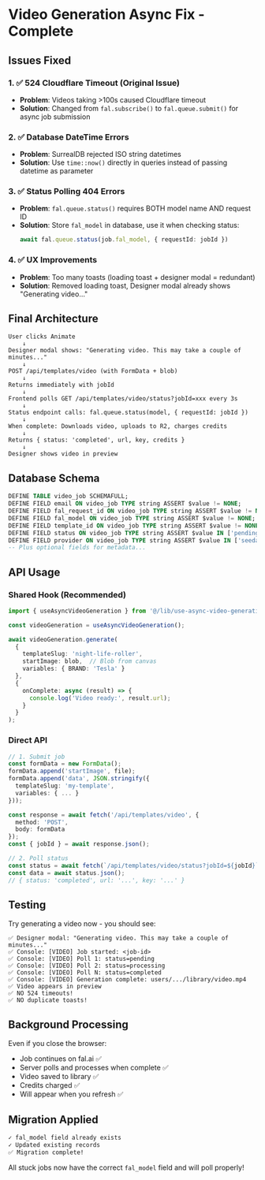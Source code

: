 # Video Generation Async Fix - Complete

## Issues Fixed

### 1. ✅ 524 Cloudflare Timeout (Original Issue)
- **Problem**: Videos taking >100s caused Cloudflare timeout
- **Solution**: Changed from `fal.subscribe()` to `fal.queue.submit()` for async job submission

### 2. ✅ Database DateTime Errors
- **Problem**: SurrealDB rejected ISO string datetimes
- **Solution**: Use `time::now()` directly in queries instead of passing datetime as parameter

### 3. ✅ Status Polling 404 Errors
- **Problem**: `fal.queue.status()` requires BOTH model name AND request ID
- **Solution**: Store `fal_model` in database, use it when checking status:
  ```typescript
  await fal.queue.status(job.fal_model, { requestId: jobId })
  ```

### 4. ✅ UX Improvements
- **Problem**: Too many toasts (loading toast + designer modal = redundant)
- **Solution**: Removed loading toast, Designer modal already shows "Generating video..."

## Final Architecture

```
User clicks Animate
    ↓
Designer modal shows: "Generating video. This may take a couple of minutes..."
    ↓
POST /api/templates/video (with FormData + blob)
    ↓
Returns immediately with jobId
    ↓
Frontend polls GET /api/templates/video/status?jobId=xxx every 3s
    ↓
Status endpoint calls: fal.queue.status(model, { requestId: jobId })
    ↓
When complete: Downloads video, uploads to R2, charges credits
    ↓
Returns { status: 'completed', url, key, credits }
    ↓
Designer shows video in preview
```

## Database Schema

```sql
DEFINE TABLE video_job SCHEMAFULL;
DEFINE FIELD email ON video_job TYPE string ASSERT $value != NONE;
DEFINE FIELD fal_request_id ON video_job TYPE string ASSERT $value != NONE;
DEFINE FIELD fal_model ON video_job TYPE string ASSERT $value != NONE;  -- Critical for status polling!
DEFINE FIELD template_id ON video_job TYPE string ASSERT $value != NONE;
DEFINE FIELD status ON video_job TYPE string ASSERT $value IN ['pending', 'processing', 'completed', 'failed'];
DEFINE FIELD provider ON video_job TYPE string ASSERT $value IN ['seedance', 'kling2_5', 'sora2', 'sora2_pro'];
-- Plus optional fields for metadata...
```

## API Usage

### Shared Hook (Recommended)
```typescript
import { useAsyncVideoGeneration } from '@/lib/use-async-video-generation';

const videoGeneration = useAsyncVideoGeneration();

await videoGeneration.generate(
  {
    templateSlug: 'night-life-roller',
    startImage: blob,  // Blob from canvas
    variables: { BRAND: 'Tesla' }
  },
  {
    onComplete: async (result) => {
      console.log('Video ready:', result.url);
    }
  }
);
```

### Direct API
```typescript
// 1. Submit job
const formData = new FormData();
formData.append('startImage', file);
formData.append('data', JSON.stringify({ 
  templateSlug: 'my-template',
  variables: { ... } 
}));

const response = await fetch('/api/templates/video', {
  method: 'POST',
  body: formData
});
const { jobId } = await response.json();

// 2. Poll status
const status = await fetch(`/api/templates/video/status?jobId=${jobId}`);
const data = await status.json();
// { status: 'completed', url: '...', key: '...' }
```

## Testing

Try generating a video now - you should see:
```
✅ Designer modal: "Generating video. This may take a couple of minutes..."
✅ Console: [VIDEO] Job started: <job-id>
✅ Console: [VIDEO] Poll 1: status=pending
✅ Console: [VIDEO] Poll 2: status=processing  
✅ Console: [VIDEO] Poll N: status=completed
✅ Console: [VIDEO] Generation complete: users/.../library/video.mp4
✅ Video appears in preview
✅ NO 524 timeouts!
✅ NO duplicate toasts!
```

## Background Processing

Even if you close the browser:
- Job continues on fal.ai ✅
- Server polls and processes when complete ✅
- Video saved to library ✅
- Credits charged ✅
- Will appear when you refresh ✅

## Migration Applied

```bash
✓ fal_model field already exists
✓ Updated existing records
✅ Migration complete!
```

All stuck jobs now have the correct `fal_model` field and will poll properly!

